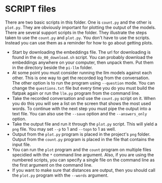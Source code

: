 # SCRIPT files

There are two basic scripts in this folder. One is `count.py` and the other is `plot.py`. They are obviously important for plotting the output of the models. There are several support scripts in the folder. They illustrate the steps taken to use the `count.py` and `plot.py`. You don't have to use the scripts. Instead you can use them as a reminder for how to go about getting plots.

- Start by downloading the embeddings file. The url for downloading is found in the `do_00_download.sh` script. You can probably download the embeddings anywhere on your computer, then unpack them. Put them in the directory beside the `pi-llm` folder.
- At some point you must consider running the llm models against each other. This is one way to get the recorded log from the conversation. The other option is to run the program using `--question` mode. You can change the `questions.txt` file but every time you do you must build the flatpak again or run the `llm.py` program from the command line.
- Take the recorded conversation and use the `count.py` script on it. When you do this you will see a list on the screen that shows the most used words. To continue with the next step you must pipe the output into a text file. You can also use the `--save` option and the `--answers_only` option.
- Take the output file and run it through the `plot.py` script. This will yield a `png` file. You may set `--p` to 1 and `--topn` to 1 as well. 
- Output from the `plot.py` program is placed in the project's `png` folder. Output from the `count.py` program is placed in the file that contains the input file.
- You can run the `plot` program and the `count` program on multiple files specidied with the `*` command line argument. Also, if you are using the numbered scripts, you can specify a single file on the command line as the first argument on the command line.
- If you want to make sure that distances are output, then you should call the `plot.py` program with the `--words` argument.

